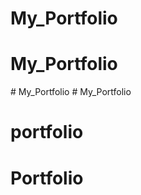 # My_Portfolio
# My_Portfolio
#   M y _ P o r t f o l i o  
 # My_Portfolio
# portfolio
# Portfolio
